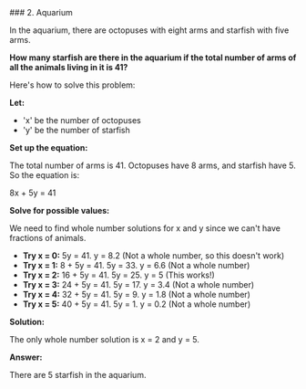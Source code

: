 <USER>
### 2. Aquarium

In the aquarium, there are octopuses with eight arms and starfish with five arms.

**How many starfish are there in the aquarium if the total number of arms of all the animals living in it is 41?**

<ASSISTANT>
Here's how to solve this problem:

**Let:**

*  'x' be the number of octopuses
*  'y' be the number of starfish

**Set up the equation:**

The total number of arms is 41.  Octopuses have 8 arms, and starfish have 5. So the equation is:

8x + 5y = 41

**Solve for possible values:**

We need to find whole number solutions for x and y since we can't have fractions of animals.

* **Try x = 0:** 5y = 41.  y = 8.2 (Not a whole number, so this doesn't work)
* **Try x = 1:** 8 + 5y = 41. 5y = 33. y = 6.6 (Not a whole number)
* **Try x = 2:** 16 + 5y = 41. 5y = 25. y = 5 (This works!)
* **Try x = 3:** 24 + 5y = 41. 5y = 17. y = 3.4 (Not a whole number)
* **Try x = 4:** 32 + 5y = 41. 5y = 9. y = 1.8 (Not a whole number)
* **Try x = 5:** 40 + 5y = 41. 5y = 1. y = 0.2 (Not a whole number)

**Solution:**

The only whole number solution is x = 2 and y = 5.

**Answer:**

There are 5 starfish in the aquarium. 
